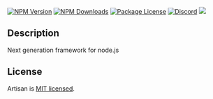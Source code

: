 <a href="https://www.npmjs.com/org/artisanjs" target="_blank"><img src="https://img.shields.io/npm/v/@artisanjs/core.svg" alt="NPM Version" /></a>
<a href="https://www.npmjs.com/org/artisanjs" target="_blank"><img src="https://img.shields.io/npm/dm/@artisanjs/core.svg" alt="NPM Downloads" /></a>
<a href="https://www.npmjs.com/org/artisanjs" target="_blank"><img src="https://img.shields.io/npm/l/@artisanjs/core.svg" alt="Package License" /></a>
<a href="https://discord.gg/u993VxP" target="_blank"><img src="https://img.shields.io/badge/discord-online-brightgreen.svg" alt="Discord" /></a>
<a href="https://paypal.me/partyka95" target="_blank"><img src="https://img.shields.io/badge/Donate-PayPal-ff3f59.svg" /></a>

## Description
Next generation framework for node.js

## License
Artisan is [MIT licensed](LICENSE).
